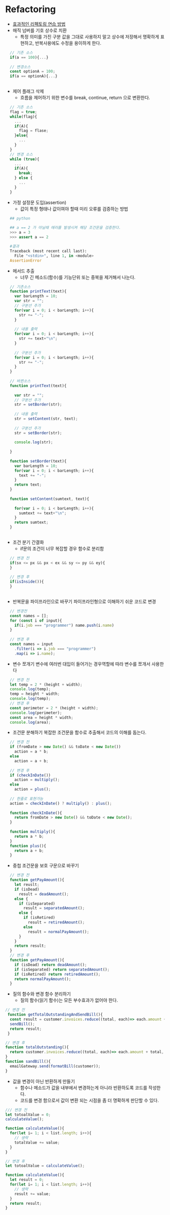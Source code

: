 # Refactoring
* [효과적인 리펙토링 연습 방법](https://www.theteams.kr/teams/7792/post/70628)
* 매직 넘버를 기호 상수로 치환
  + 특정 의미를 가진 구분 값을 그대로 사용하지 말고 상수에 저장해서 명확하게 표현하고,
  반복사용에도 수정을 용이하게 한다.
```javascript
  // 기존 소스
  if(a == 100){...}
  
  // 변경소스
  const optionA = 100;
  if(a == optionA){...}
  
```

* 제어 플래그 삭제
  + 흐름을 제어하기 위한 변수를 break, continue, return 으로 변환한다.
```javascript
  // 기존 소스
  flag = true;
  while(flag){
    ...
    if(A){
      flag = flase;
    }else{
      ...
    }
  }
  // 변경 소스
  while (true){
    ...
    if(A){
      break;
    } else {
      ...
    }
  }
```

* 가정 설정문 도입(assertion)
  + 값이 특정 형태나 값이여야 할때 미리 오류를 검증하는 방법
```python
  ## python 
  
  ## a == 2 가 아닐때 에러를 발생시켜 해당 조건문을 검증한다.
  >>> a = 3
  >>> assert a == 2 

  #결과
  Traceback (most recent call last):
    File "<stdin>", line 1, in <module>
  AssertionError
```

* 메서드 추출
  + 너무 긴 메소드(함수)를 기능단위 또는 중복을 제거해서 나눈다.
```javascript
  // 기존소스
  function printText(text){
    var barLength = 10;
    var str = "";
    // 구분선 추가
    for(var i = 0; i < barLength; i++){
      str += "-";
    }
    
    // 내용 출력
    for(var i = 0; i < barLength; i++){
      str += text+"\n";
    }
    
    // 구분선 추가
    for(var i = 0; i < barLength; i++){
      str += "-";
    }  
  }
  
  // 바뀐소스
  function printText(text){
    
    var str = "";
    // 구분선 추가
    str = setBorder(str);
    
    // 내용 출력
    str = setContent(str, text);
    
    // 구분선 추가
    str = setBorder(str);
    
    console.log(str);
    
  }
  
  function setBorder(text){
    var barLength = 10;
    for(var i = 0; i < barLength; i++){
      text += "-";
    }
    return text;
  }
  
  function setContent(sumtext, text){
    
    for(var i = 0; i < barLength; i++){
      sumtext += text+"\n";
    }
    return sumtext;
  }
  
```

* 조건 분기 간결화
  + if문의 조건이 너무 복잡할 경우 함수로 분리함
```javascript
  // 변경 전
  if(sx <= px && px < ex && sy <= py && ey){
  }
  
  // 변경 후
  if(isInside()){
  }
  
```

* 반복문을 파이프라인으로 바꾸기
  파이프라인형으로 이해하기 쉬운 코드로 변경
```javascript
  // 변경전
  const names = [];
  for (const i of input){
    if(i.job === "programmer") name.push(i.name)
  }
  
  // 변경 후
  const names = input
    .filter(i => i.job === "programmer")
    .map(i => i.name);
```

* 변수 쪼개기
  변수에 여러번 대입이 들어가는 경우역할에 따라 변수를 쪼개서 사용한다
```javascript
  // 변경 전
  let temp = 2 * (height + width);
  console.log(temp);
  temp = height * width;
  console.log(temp);
  // 변경 후
  const perimeter = 2 * (height + width);
  console.log(perimeter);
  const area = height * width;
  console.log(area);
```

* 조건문 분해하기
  복잡한 조건문을 함수로 추출해서 코드의 이해를 돕는다.
```javascript
  // 변경 전
  if (fromDate > new Date() && toDate < new Date())
    action = a * b;
  else
    action = a + b;
  
  // 변경 후
  if (checkInDate())
    action = multiply();
  else
    action = plus();
    
  // 한줄로 표현가능
  action = checkInDate() ? multiply() : plus();
      
  function checkInDate(){
    return fromDate > new Date() && toDate < new Date();
  }
  
  function multiply(){
    return a * b;
  }
  function plus(){
    return a + b;
  }
```

* 중첩 조건문을 보호 구문으로 바꾸기
```javascript
  // 변경 전
  function getPayAmount(){
    let reuslt;
    if (isDead)
      result = deadAmount();
    else {
      if (isSeparated)
        result = separatedAmount();
      else {
        if (isRetired)
          result = retiredAmount();
        else
          result = normalPayAmount();
      }
    }
    return result;
  }
  // 변경 후
  function getPayAmount(){
    if (isDead) return deadAmount();
    if (isSeparated) return separatedAmount();
    if (isRetired) return retiredAmount();
    return normalPayAmount();
  }
```

* 질의 함수와 변경 함수 분리하기
  * 질의 함수(읽기 함수)는 모든 부수효과가 없어야 한다.
```javascript
// 변경 전
 function getTotalOutstandingAndSendBill(){
  const result = customer.invoices.reduce((total, each)=> each.amount + total, 0);
  sendBill();
  return result;
 }

// 변경 후
function totalOutstanding(){
  return customer.invoices.reduce((total, each)=> each.amount + total, 0);
}
function sandBill(){
  emailGateway.send(formatBill(customer));
}
```

* 값을 변경이 아닌 반환하게 만들기
  * 함수나 메소드가 값을 내부에서 변경하는게 아니라 반환하도록 코드를 작성한다.
  * 코드를 변경 함으로서 값이 변환 되는 시점을 좀 더 명확하게 판단할 수 있다.
```javascript
/// 변경 전
let totoalValue = 0;
calculateValue();

function calculateValue(){
  for(let i= 1; i < list.length; i++){
    // 생략
    totalValue += value;
  }
}

// 변경 후
let totoalValue = calculateValue();

function calculateValue(){
  let result = 0;
  for(let i= 1; i < list.length; i++){
    // 생략
    result += value;
  }
  return result;
}
```
